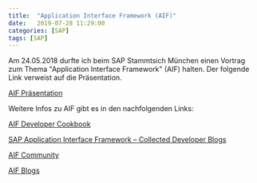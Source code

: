 ```yaml
---
title:  "Application Interface Framework (AIF)"
date:   2019-07-28 11:29:00
categories: [SAP]
tags: [SAP]
---
```


Am 24.05.2018 durfte ich beim SAP Stammtsich München einen Vortrag zum Thema "Application Interface Framework" (AIF) halten. Der folgende Link verweist auf die Präsentation.

[AIF Präsentation](https://s-cbrunn.github.io/knowledgevault/presentations/aif/)

Weitere Infos zu AIF gibt es in den nachfolgenden Links:

[AIF Developer Cookbook](https://www.sap.com/documents/2015/07/7081b5b2-567c-0010-82c7-eda71af511fa.html)

[SAP Application Interface Framework – Collected Developer Blogs](https://blogs.sap.com/2018/10/16/sap-application-interface-framework-collected-developer-blogs/)

[AIF Community](https://www.sap.com/community/topics/application-interface-framework.html)

[AIF Blogs](https://blogs.sap.com/tags/01200314690800001892/)





